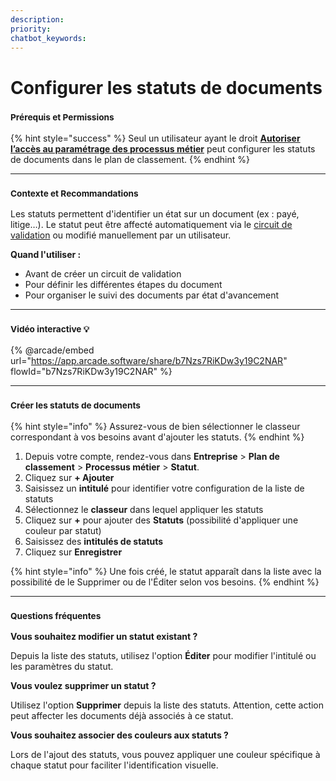 ```yaml
---
description: 
priority: 
chatbot_keywords: 
---
```


# Configurer les statuts de documents

### <sup>**Prérequis et Permissions**</sup>

{% hint style="success" %}
Seul un utilisateur ayant le droit [**Autoriser l’accès au paramétrage des processus métier**](../../administration/detail-des-droits.md) peut configurer les statuts de documents dans le plan de classement.
{% endhint %}

***

### <sup>**Contexte et Recommandations**</sup>

Les statuts permettent d'identifier un état sur un document (ex : payé, litige…). Le statut peut être affecté automatiquement via le [circuit de validation](circuit-de-validation.md) ou modifié manuellement par un utilisateur.

**Quand l'utiliser :**

* Avant de créer un circuit de validation
* Pour définir les différentes étapes du document
* Pour organiser le suivi des documents par état d'avancement

***

### <sup>Vidéo interactive 💡</sup>

{% @arcade/embed url="https://app.arcade.software/share/b7Nzs7RiKDw3y19C2NAR" flowId="b7Nzs7RiKDw3y19C2NAR" %}

***

### <sup>**Créer les statuts de documents**</sup>

{% hint style="info" %}
Assurez-vous de bien sélectionner le classeur correspondant à vos besoins avant d'ajouter les statuts.
{% endhint %}

1. Depuis votre compte, rendez-vous dans **Entreprise** > **Plan de classement** > **Processus métier** > **Statut**.
2. Cliquez sur **+ Ajouter**
3. Saisissez un **intitulé** pour identifier votre configuration de la liste de statuts
4. Sélectionnez le **classeur** dans lequel appliquer les statuts
5. Cliquez sur **+** pour ajouter des **Statuts** (possibilité d'appliquer une couleur par statut)
6. Saisissez des **intitulés de statuts**
7. Cliquez sur **Enregistrer**

{% hint style="info" %}
Une fois créé, le statut apparaît dans la liste avec la possibilité de le Supprimer ou de l'Éditer selon vos besoins.
{% endhint %}

***

### <sup>**Questions fréquentes**</sup>

**Vous souhaitez modifier un statut existant ?**

Depuis la liste des statuts, utilisez l'option **Éditer** pour modifier l'intitulé ou les paramètres du statut.

**Vous voulez supprimer un statut ?**

Utilisez l'option **Supprimer** depuis la liste des statuts. Attention, cette action peut affecter les documents déjà associés à ce statut.

**Vous souhaitez associer des couleurs aux statuts ?**

Lors de l'ajout des statuts, vous pouvez appliquer une couleur spécifique à chaque statut pour faciliter l'identification visuelle.
